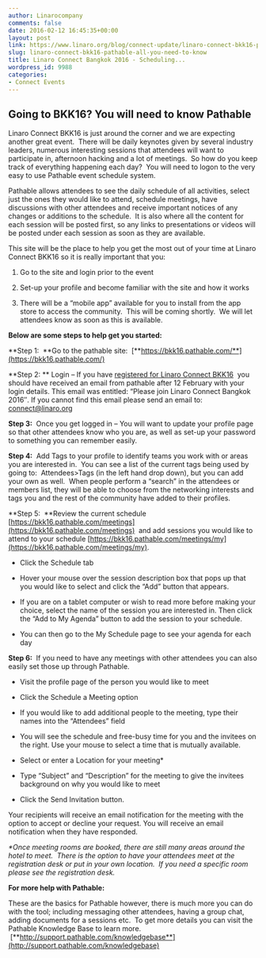 ```yaml
---
author: Linarocompany
comments: false
date: 2016-02-12 16:45:35+00:00
layout: post
link: https://www.linaro.org/blog/connect-update/linaro-connect-bkk16-pathable-all-you-need-to-know/
slug: linaro-connect-bkk16-pathable-all-you-need-to-know
title: Linaro Connect Bangkok 2016 - Scheduling...
wordpress_id: 9988
categories:
- Connect Events
---
```


## Going to BKK16? You will need to know Pathable


Linaro Connect BKK16 is just around the corner and we are expecting another great event.  There will be daily keynotes given by several industry leaders, numerous interesting sessions that attendees will want to participate in, afternoon hacking and a lot of meetings.  So how do you keep track of everything happening each day?  You will need to logon to the very easy to use Pathable event schedule system.  

Pathable allows attendees to see the daily schedule of all activities, select just the ones they would like to attend, schedule meetings, have discussions with other attendees and receive important notices of any changes or additions to the schedule.  It is also where all the content for each session will be posted first, so any links to presentations or videos will be posted under each session as soon as they are available.  

This site will be the place to help you get the most out of your time at Linaro Connect BKK16 so it is really important that you:



	
  1. Go to the site and login prior to the event

	
  2. Set-up your profile and become familiar with the site and how it works

	
  3. There will be a “mobile app” available for you to install from the app store to access the community.  This will be coming shortly.  We will let attendees know as soon as this is available.


**Below are some steps to help get you started:**

**Step 1:  **Go to the pathable site:  [**https://bkk16.pathable.com/**](https://bkk16.pathable.com/)

**Step 2: ** Login – If you have [registered for Linaro Connect BKK16](http://connect.linaro.org/attend/)  you should have received an email from pathable after 12 February with your login details. This email was entitled: “Please join Linaro Connect Bangkok 2016″. If you cannot find this email please send an email to: connect@linaro.org

**Step 3:**  Once you get logged in – You will want to update your profile page so that other attendees know who you are, as well as set-up your password to something you can remember easily.  

**Step 4:**  Add Tags to your profile to identify teams you work with or areas you are interested in.  You can see a list of the current tags being used by going to:  Attendees>Tags (in the left hand drop down), but you can add your own as well.  When people perform a “search” in the attendees or members list, they will be able to choose from the networking interests and tags you and the rest of the community have added to their profiles.

**Step 5:  **Review the current schedule [https://bkk16.pathable.com/meetings](https://bkk16.pathable.com/meetings)  and add sessions you would like to attend to your schedule [https://bkk16.pathable.com/meetings/my](https://bkk16.pathable.com/meetings/my).  



	
  * Click the Schedule tab

	
  * Hover your mouse over the session description box that pops up that you would like to select and click the “Add” button that appears.

	
  * If you are on a tablet computer or wish to read more before making your choice, select the name of the session you are interested in. Then click the “Add to My Agenda” button to add the session to your schedule.

	
  * You can then go to the My Schedule page to see your agenda for each day


**Step 6:**  If you need to have any meetings with other attendees you can also easily set those up through Pathable.  



	
  * Visit the profile page of the person you would like to meet

	
  * Click the Schedule a Meeting option

	
  * If you would like to add additional people to the meeting, type their names into the “Attendees” field

	
  * You will see the schedule and free-busy time for you and the invitees on the right. Use your mouse to select a time that is mutually available.

	
  * Select or enter a Location for your meeting*

	
  * Type “Subject” and “Description” for the meeting to give the invitees background on why you would like to meet

	
  * Click the Send Invitation button.


​Your recipients will receive an email notification for the meeting with the option to accept or decline your request. You will receive an email notification when they have responded.

_*Once meeting rooms are booked, there are still many areas around the hotel to meet.  There is the option to have your attendees meet at the registration desk or put in your own location.  If you need a specific room please see the registration desk._

**For more help with Pathable:**

These are the basics for Pathable however, there is much more you can do with the tool; including messaging other attendees, having a group chat, adding documents for a sessions etc.  To get more details you can visit the Pathable Knowledge Base to learn more.  [**http://support.pathable.com/knowledgebase**](http://support.pathable.com/knowledgebase)


